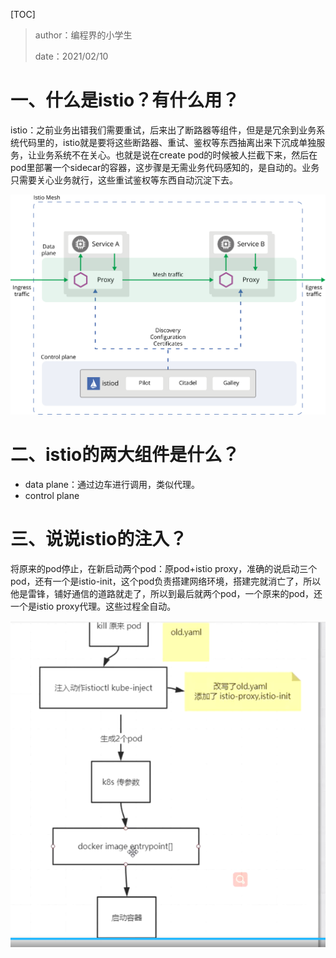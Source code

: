[TOC]

> author：编程界的小学生
>
> date：2021/02/10

# 一、什么是istio？有什么用？

istio：之前业务出错我们需要重试，后来出了断路器等组件，但是是冗余到业务系统代码里的，istio就是要将这些断路器、重试、鉴权等东西抽离出来下沉成单独服务，让业务系统不在关心。也就是说在create pod的时候被人拦截下来，然后在pod里部署一个sidecar的容器，这步骤是无需业务代码感知的，是自动的。业务只需要关心业务就行，这些重试鉴权等东西自动沉淀下去。

![arch.svg](images/arch.svg)

# 二、istio的两大组件是什么？

- data plane：通过边车进行调用，类似代理。
- control plane

# 三、说说istio的注入？
将原来的pod停止，在新启动两个pod：原pod+istio proxy，准确的说启动三个pod，还有一个是istio-init，这个pod负责搭建网络环境，搭建完就消亡了，所以他是雷锋，铺好通信的道路就走了，所以到最后就两个pod，一个原来的pod，还一个是istio proxy代理。这些过程全自动。

![1](images/1.png)